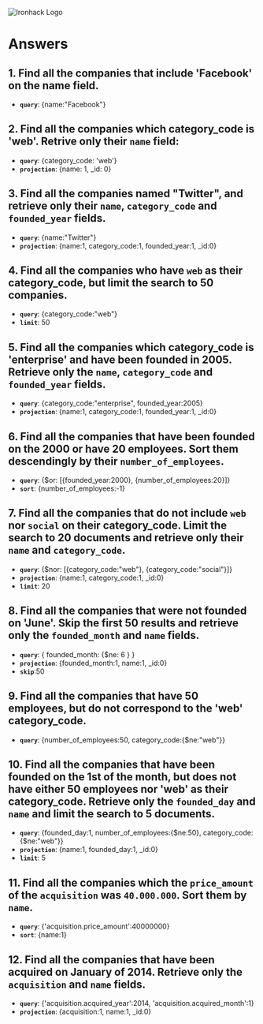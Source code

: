![Ironhack Logo](https://i.imgur.com/1QgrNNw.png)

# Answers

## 1. Find all the companies that include 'Facebook' on the **name** field.

 - **`query`**: {name:"Facebook"}
 
 ## 2. Find all the companies which **category_code** is 'web'. Retrive only their `name` field:

 - **`query`**: {category_code: 'web'}
 - **`projection`**: {name: 1, _id: 0}

## 3. Find all the companies named "Twitter", and retrieve only their `name`, `category_code` and `founded_year` fields.

 - **`query`**: {name:"Twitter"}
 - **`projection`**: {name:1, category_code:1, founded_year:1, _id:0}

## 4. Find all the companies who have `web` as their **category_code**, but limit the search to 50 companies.

 - **`query`**: {category_code:"web"}
 - **`limit`**: 50

## 5. Find all the companies which **category_code** is 'enterprise' and have been founded in 2005. Retrieve only the `name`, `category_code` and `founded_year` fields.

 - **`query`**: {category_code:"enterprise", founded_year:2005}
 - **`projection`**: {name:1, category_code:1, founded_year:1, _id:0}

## 6. Find all the companies that have been **founded** on the 2000 or have 20 **employees**. Sort them descendingly by their `number_of_employees`.

 - **`query`**: {$or: [{founded_year:2000}, {number_of_employees:20}]}
 - **`sort`**: {number_of_employees:-1}

## 7. Find all the companies that do not include `web` nor `social` on their **category_code**. Limit the search to 20 documents and retrieve only their `name` and `category_code`.

 - **`query`**: {$nor: [{category_code:"web"}, {category_code:"social"}]}
 - **`projection`**: {name:1, category_code:1, _id:0}
 - **`limit`**: 20

## 8. Find all the companies that were not **founded** on 'June'. Skip the first 50 results and retrieve only the `founded_month` and `name` fields.

- **`query`**: { founded_month: {$ne: 6 } }
- **`projection`**: {founded_month:1, name:1, _id:0}
- **`skip`**:50

## 9. Find all the companies that have 50 employees, but do not correspond to the 'web' **category_code**. 

- **`query`**: {number_of_employees:50, category_code:{$ne:"web"}}

## 10. Find all the companies that have been founded on the 1st of the month, but does not have either 50 employees nor 'web' as their **category_code**. Retrieve only the `founded_day` and `name` and limit the search to 5 documents.

- **`query`**: {founded_day:1, number_of_employees:{$ne:50}, category_code:{$ne:"web"}}
- **`projection`**: {name:1, founded_day:1, _id:0}
- **`limit`**: 5

## 11. Find all the companies which the `price_amount` of the `acquisition` was **`40.000.000`**. Sort them by `name`.

- **`query`**: {'acquisition.price_amount':40000000}
- **`sort`**: {name:1}

## 12. Find all the companies that have been acquired on January of 2014. Retrieve only the `acquisition` and `name` fields.

- **`query`**: {'acquisition.acquired_year':2014, 'acquisition.acquired_month':1}
- **`projection`**: {acquisition:1, name:1, _id:0}


